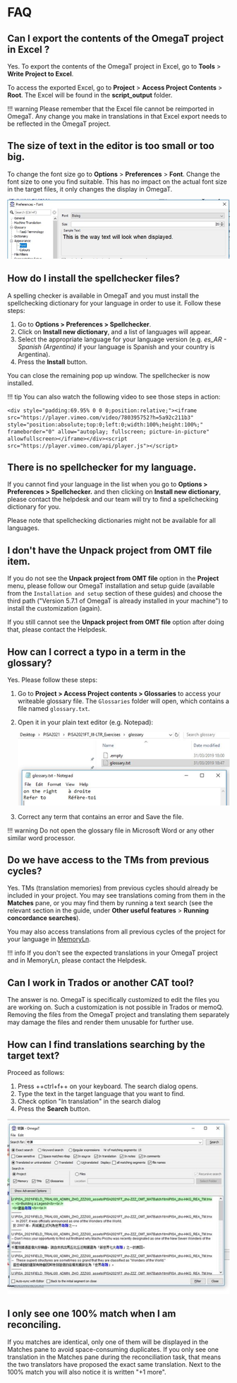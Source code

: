 # FAQ

<!--
## [ALL] How can I contact the helpdesk ?

To contact the OmegaT helpdesk for OmegaT related questions:

  * go to [https://pisa.capstan.be](https://pisa.capstan.be) (if you work on PISA) or [https://piaac.capstan.be](https://piaac.capstan.be) (if you work on PIAAC)

![](../_img/helpdesk_info.jpg)

  * Click on **Sign in** on the top right corner
  * Press **Log in with PISA-ETS** (if you work on PISA) or **Log in with PIAAC-ETS** (if you work on PIAAC)

![](../_img/log-in.jpg)

  * Enter your portal credentials (the same ones you use to preview the units on the portal). If you don't have your portal credentials, please contact your NPM or PM (if you are a cApStAn verifier)
  * Click on OmegaT Helpdesk
  * Replace the default email with your real email as explained
  * Explain your issue clearly in the Description field, write a short summary of your issue in the Subject field and attach any files you want to illustrate the issue.

All the above steps are also described in the following
-->

<!-- unnecessary because the "country's version" will always be available in the mapped repo in PISA 2025

## [VER] How can I make sure I always see the country's version in the Fuzzy matches pane ?

Before you make any changes in the project, press ++ctrl+D++ on your keyboard to generate the target files. Then go to **Project>Access project contents>root**.

You will see 3 different translation memories (.tmx) files. Copy the last one ending with "-omegat.tmx" and paste it in the **tm** folder.

![](../_img/faq_tm_copy.jpg)
-->

<!-- this does not belong in an omegat guide...

## It's been 2 days and I haven't received a notification about a reply to my ticket. Is this normal ?

This is not normal. Our policy is to reply to tickets within a maximum of 48 working hours. If you haven't received a notification, it is possible that you have not changed the e-mail address on the helpdesk. When you send us a ticket please make sure to click on the "Change Email" button.

![](../_img/qa03_change_e-mail.jpg)

Replace the fictitious e-mail TRANSLATOR_LLL_00x@project.ets.org with your real e-mail address.

![](../_img/qa04_changed.jpg)

You can also change your e-mail information by click in the top right menu after logging in.

![](../_img/qa05_emailmenu.jpg)
-->

<!-- topic:export -->

## Can I export the contents of the OmegaT project in Excel ?

Yes. To export the contents of the OmegaT project in Excel, go to **Tools** > **Write Project to Excel**.

To access the exported Excel, go to **Project** > **Access Project Contents** > **Root**. The Excel will be found in the **script_output** folder.

!!! warning
Please remember that the Excel file cannot be reimported in OmegaT. Any change you make in translations in that Excel export needs to be reflected in the OmegaT project.

<!-- topic:font -->

## The size of text in the editor is too small or too big.

To change the font size go to **Options** > **Preferences** > **Font**.
Change the font size to one you find suitable. This has no impact on the actual font size in the target files, it only changes the display in OmegaT.

![](../_img/qa01_font.jpg)

<!-- topic:checks -->

## How do I install the spellchecker files?

A spelling checker is available in OmegaT and you must install the spellchecking dictionary for your language in order to use it. Follow these steps:

1. Go to **Options > Preferences > Spellchecker**.
2. Click on **Install new dictionary**, and a list of languages will appear.
3. Select the appropriate language for your language version (e.g. _es_AR - Spanish (Argentina)_ if your language is Spanish and your country is Argentina).
4. Press the **Install** button.

You can close the remaining pop up window. The spellchecker is now installed.

!!! tip
You can also watch the following video to see those steps in action:

    <div style="padding:69.95% 0 0 0;position:relative;"><iframe src="https://player.vimeo.com/video/780395752?h=5a92c211b3" style="position:absolute;top:0;left:0;width:100%;height:100%;" frameborder="0" allow="autoplay; fullscreen; picture-in-picture" allowfullscreen></iframe></div><script src="https://player.vimeo.com/api/player.js"></script>

<!-- ![](../_img/qa_02_spellcheck.jpg) -->

<!-- You should see the URL `[https://cat.capstan.be/OmegaT/hunspell/](https://cat.capstan.be/OmegaT/hunspell/)`. -->

<!-- topic:config -->

## There is no spellchecker for my language.

If you cannot find your language in the list when you go to **Options > Preferences > Spellchecker.** and then clicking on **Install new dictionary**, please contact the helpdesk and our team will try to find a spellchecking dictionary for you.

Please note that spellchecking dictionaries might not be available for all languages.

<!-- topic:config -->

## I don't have the **Unpack project from OMT file** item.

If you do not see the **Unpack project from OMT file** option in the **Project** menu, please follow our OmegaT installation and setup guide (available from the `Installation and setup` section of these guides) and choose the third path ("Version 5.7.1 of OmegaT is already installed in your machine") to install the customization (again).

If you still cannot see the **Unpack project from OMT file** option after doing that, please contact the Helpdesk.

<!--
## When I translate, I like to overwrite the source text with the target. Can I insert the source text in the target segment automatically and then start translating?

The answer is yes. To do so, go to **Options>Editor** in OmegaT. Then tick the option "Insert the source text" and press OK.

![](../_img/qa06_editor_up.jpg)

In OmegaT, when you navigate from one segment to another, the source text will be automatically inserted each time.
-->

<!-- topic:glossary -->

## How can I correct a typo in a term in the glossary?

Yes. Please follow these steps:

1. Go to **Project > Access Project contents > Glossaries** to access your writeable glossary file. The `Glossaries` folder will open, which contains a file named `glossary.txt`.
2. Open it in your plain text editor (e.g. Notepad):

   ![](../_img/qa07_glossary_correct.jpg)

3. Correct any term that contains an error and Save the file.

!!! warning
Do not open the glossary file in Microsoft Word or any other similar word processor.

<!-- topic:TMs -->

## Do we have access to the TMs from previous cycles?

Yes. TMs (translation memories) from previous cycles should already be included in your project. You may see translations coming from them in the **Matches** pane, or you may find them by running a text search (see the relevant section in the guide, under **Other useful features** > **Running concordance searches**).

You may also access translations from all previous cycles of the project for your language in [MemoryLn](https://capps.capstan.be/memoryln.php).

!!! info
If you don't see the expected translations in your OmegaT project and in MemoryLn, please contact the Helpdesk.

<!--
## Is it possible to access MemoryLn with a translator account?

The answer is yes. MemoryLn can be accessed by logging in to the portal. If you have portal credentials you can access MemoryLn for your language by default, independently of the role you have in the project.
-->

<!-- topic:export -->

## Can I work in Trados or another CAT tool?

The answer is no. OmegaT is specifically customized to edit the files you are working on. Such a customization is not possible in Trados or memoQ. Removing the files from the OmegaT project and translating them separately may damage the files and render them unusable for further use.

<!-- topic:search -->

## How can I find translations searching by the target text?

Proceed as follows:

1. Press ++ctrl+f++ on your keyboard. The search dialog opens.
2. Type the text in the target language that you want to find.
3. Check option "In translation" in the search dialog
4. Press the **Search** button.

![](../_img/search_chinese.jpg)

<!-- topic:x -->

## I only see one 100% match when I am reconciling.

If you matches are identical, only one of them will be displayed in the Matches pane to avoid space-consuming duplicates. If you only see one translation in the Matches pane during the reconciliation task, that means the two translators have proposed the exact same translation. Next to the 100% match you will also notice it is written "+1 more".

<!--
## Why is my OMT package rejected in the portal and how I can fix it?

It is required that all segments are translated at the end of both translation and reconciliation tasks. To ensure this is the case, uploaded projects are checked for completion in every workflow step when you try to finish the task. If it is detected that some segments are not translated in the project, it is not possible to finish the task.

How do you know whether all segments are translated in your project? You can go to **Tools > Statistics** to obtain a report of the project statistics. If the "Remaining" or "Unique remaining" rows do not show "0", that means that some segments are not translated. Also, if you press shortcut ++ctrl+u++, OmegaT will open the next untranslated segment.

How can you fix this? You guessed it! Translate all remaining segments, then export the OMT package again, upload it again and then try to finis the task again.
-->

<!-- todo:
- move the search to its own section
-->
